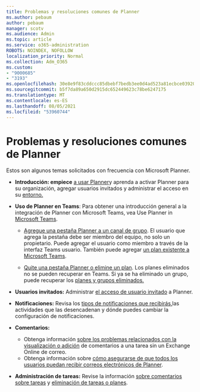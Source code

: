 ```yaml
---
title: Problemas y resoluciones comunes de Planner
ms.author: pebaum
author: pebaum
manager: scotv
ms.audience: Admin
ms.topic: article
ms.service: o365-administration
ROBOTS: NOINDEX, NOFOLLOW
localization_priority: Normal
ms.collection: Adm_O365
ms.custom:
- "9000685"
- "3193"
ms.openlocfilehash: 30e8e9f83cddccc85dbebf7bedb3ee0d4ad523a81ecbce039208c400f7c87a8b
ms.sourcegitcommit: b5f7da89a650d2915dc652449623c78be6247175
ms.translationtype: MT
ms.contentlocale: es-ES
ms.lasthandoff: 08/05/2021
ms.locfileid: "53960744"
---
```

# <a name="planner-common-issues-and-resolutions"></a>Problemas y resoluciones comunes de Planner

Estos son algunos temas solicitados con frecuencia con Microsoft Planner.
 
- **Introducción: empiece** [a usar Planner](https://support.office.com/article/microsoft-planner-help-4a9a13c6-3adf-4a60-a6fc-15c0b15e16fc)y aprenda a activar Planner para su organización, agregar usuarios invitados y administrar el acceso en su [entorno.](https://docs.microsoft.com/office365/planner/planner-for-admins)

- **Uso de Planner en Teams**: Para obtener una introducción general a la integración de Planner con Microsoft Teams, vea Use Planner in [Microsoft Teams](https://support.office.com/article/62798a9f-e8f7-4722-a700-27dd28a06ee0).

     - [Agregue una pestaña Planner a un canal de grupo](https://support.office.com/article/62798a9f-e8f7-4722-a700-27dd28a06ee0#bkmk_addaplannertabtoateamchannel). El usuario que agrega la pestaña debe ser miembro del equipo, no solo un propietario. Puede agregar el usuario como miembro a través de la interfaz Teams usuario. También puede agregar [un plan existente a Microsoft Teams](https://techcommunity.microsoft.com/t5/Planner-Blog/Bringing-a-Plan-into-Microsoft-Teams/ba-p/57463).

    - [Quite una pestaña Planner o elimine un plan](https://support.office.com/article/62798a9f-e8f7-4722-a700-27dd28a06ee0#bkmk_removeaplannertabordeleteaplan). Los planes eliminados no se pueden recuperar en Teams. Si ya se ha eliminado un grupo, puede recuperar los [planes y grupos eliminados.](https://techcommunity.microsoft.com/t5/planner-blog/microsoft-planner-now-you-can-recover-deleted-plans-and-groups/ba-p/362242
)
 
- **Usuarios invitados:** Administrar [el acceso de usuario invitado](https://support.office.com/article/guest-access-in-microsoft-planner-cc5d7f96-dced-4da4-ab62-08c72d9759c6) a Planner.
 
- **Notificaciones:** Revisa los [tipos de notificaciones que recibirás,](https://support.office.com/article/stay-on-top-of-tasks-and-plans-with-email-and-notifications-cce223d6-b0ae-43cf-a080-266e2414a859)las actividades que las desencadenan y dónde puedes cambiar la configuración de notificaciones.
 
- **Comentarios:** 
   - Obtenga información [sobre los problemas relacionados con la visualización o adición](https://docs.microsoft.com/office365/planner/planner-for-admins#can-people-in-my-organization-use-planner-if-they-dont-have-an-exchange-online-mailbox) de comentarios a una tarea sin un Exchange Online de correo.
   - Obtenga información sobre [cómo asegurarse de que todos los usuarios puedan recibir correos electrónicos de Planner](https://docs.microsoft.com/office365/planner/planner-for-admins#how-do-i-make-sure-all-my-users-can-get-emails-forplanner).

- **Administración de tareas:** Revise la información [sobre comentarios sobre tareas](https://support.office.com/article/comment-on-tasks-in-microsoft-planner-fd4aedde-7785-4cd0-96ee-122fbc9140e1) y [eliminación de tareas o planes](https://support.office.com/article/delete-a-task-or-plan-39e10e78-13f0-446d-94cd-9e562648497a).
